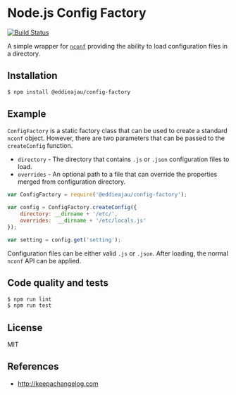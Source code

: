 # Node.js Config Factory
[![Build Status](https://travis-ci.org/eddieajau/node-config-factory.svg?branch=master)](https://travis-ci.org/eddieajau/node-config-factory)

A simple wrapper for [`nconf`](https://www.npmjs.com/package/nconf) providing the ability to load configuration files in a directory.

## Installation

```sh
$ npm install @eddieajau/config-factory
```

## Example

`ConfigFactory` is a static factory class that can be used to create a standard `nconf` object. However, there are two parameters that can be passed to the `createConfig` function.

* `directory` - The directory that contains `.js` or `.json` configuration files to load.
* `overrides` - An optional path to a file that can override the properties merged from configuration directory.

```js
var ConfigFactory = require('@eddieajau/config-factory');

var config = ConfigFactory.createConfig({
	directory: __dirname + '/etc/',
	overrides:  __dirname + '/etc/locals.js'
});

var setting = config.get('setting');
```

Configuration files can be either valid `.js` or `.json`. After loading, the normal `nconf` API can be applied.

## Code quality and tests

```sh
$ npm run lint
$ npm run test
```

## License

MIT

## References
- http://keepachangelog.com
